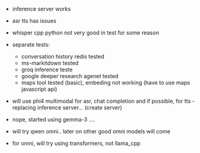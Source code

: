 
- inference server works
- asr tts has issues
- whisper cpp python not very good in test for some reason

- separate tests:
    - conversation history redis tested
    - ms-markitdown tested
    - groq inference teste
    - google deeper research agenet tested
    - maps tool tested (basic), embeding not working (have to use maps javascript api)

- will use phi4 multimodal for asr, chat completion and if possible, for tts - replacing inference server... (create server)
- nope, started using gemma-3 .... 

- will try qwen omni.. later on other good omni models will come
- for omni, will try using transformers, not llama_cpp